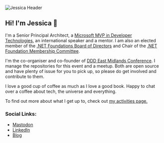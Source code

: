 ![Jessica Header](https://res.cloudinary.com/dsfcrod4r/image/upload/v1692627115/plainheader_jess_rstdxm.jpg)

## Hi! I'm Jessica 👋

I'm a Senior Principal Architect, a [Microsoft MVP in Developer Technologies](https://mvp.microsoft.com/en-us/PublicProfile/5003572), an international speaker and a mentor. I am also an elected member of the [.NET Foundations Board of Directors](https://dotnetfoundation.org/about/board-of-directors) and Chair of the [.NET Foundation Membership Committee](https://github.com/dotnet-foundation/wg-membership#readme).

I'm the co-organiser and co-founder of [DDD East Midlands Conference](https://dddeastmidlands.com/). I manage the repositories for this event and a meetup. Both are open source and have plenty of issue for you to pick up, so please do get involved and contribute to them.

I love a good cup of coffee as much as I love a good book. Happy to chat over a coffee about tech, the universe and everything. 

To find out more about what I get up to, check out [my activities page.](https://jesswhite.co.uk/activity/)

### Social Links:

- [Mastodon](https://hachyderm.io/@jesswhite#)
- [LinkedIn](https://www.linkedin.com/in/jessica-b-67917883/)
- [Blog](https://jessicabrentnall.co.uk/)
